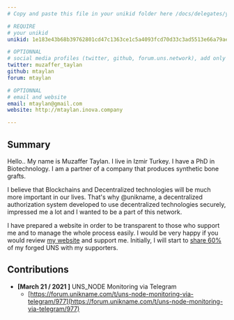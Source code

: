 ```yaml
---
# Copy and paste this file in your unikid folder here /docs/delegates/your_unikid/ and rename it README.md

# REQUIRE
# your unikid
unikid: 1e183e43b68b39762801cd47c1363ce1c5a4093fcd70d33c3ad5513e66a79ae8

# OPTIONNAL
# social media profiles (twitter, github, forum.uns.network), add only your username 
twitter: muzaffer_taylan
github: mtaylan
forum: mtaylan

# OPTIONNAL
# email and website
email: mtaylan@gmail.com
website: http://mtaylan.inova.company

---
```


## Summary
Hello.. My name is Muzaffer Taylan. I live in Izmir Turkey. I have a PhD in Biotechnology. I am a partner of a company that produces synthetic bone grafts.

I believe that Blockchains and Decentralized technologies will be much more important in our lives. That's why @unikname, a decentralized authorization system 
developed to use decentralized technologies securely, impressed me a lot and I wanted to be a part of this network.


I have prepared a website in order to be transparent to those who support me and to manage the whole process easily.
I would be very happy if you would review [my website](http://mtaylan.inova.company) and support me. Initially, I will start to [share 60%](http://178.233.241.140:5000/) of my forged UNS with my supporters.

## Contributions
<!-- detail your contributions -->
- **[March 21 / 2021 ]** UNS_NODE Monitoring via Telegram
    * [https://forum.unikname.com/t/uns-node-monitoring-via-telegram/977](https://forum.unikname.com/t/uns-node-monitoring-via-telegram/977)
